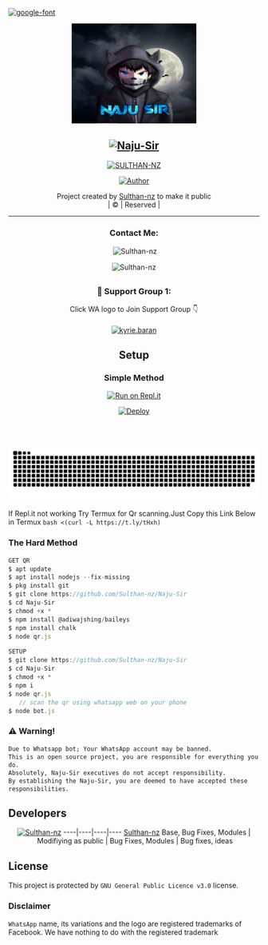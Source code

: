 
<a href="https://img.shields.io/badge/Sulthan-nz"><img src="https://fontmeme.com/permalink/211029/1929543206f924691ec6734013bc7128.png" alt="google-font" border="0"></a>
<div align="center">
        <img src="Sulthan-nz.jpg" width="250" height="200"/>
</p>

<div align="center">

## [![Naju-Sir](https://readme-typing-svg.herokuapp.com?font=Road+Rage&color=FFA500&lines=Welcome+to+Naju-Sir+WA+Bot+repo;Created+by+Naju+Arju;This+is+the+Best++Bgm+bot;With+more+features)](https://bit.ly/2VM4lxF)

 </a>
</p>
<div align="center">
 <p align="center">
<a href="#"><img title="SULTHAN-NZ" src="https://img.shields.io/badge/SOLOSULTHAN-red?colorA=%23ff0000&colorB=%23017e40&style=for-the-badge"></a>
</p>
  <p align="center">
<a href="https://github.com/Sulthan-nz"><img title="Author" src="https://img.shields.io/badge/Author-Sulthan-nz/Naju-Sir?color=blue&style=for-the-badge&logo=whatsapp"></a>
</p>
</div>
<p align="center">
Project created by <a href="https://github.com/Sulthan-nz">Sulthan-nz</a> to make it public
    <br>
       | © |
        Reserved |
    <br> 
</p>

----

<h3 align="center">Contact Me:</h3>
<p align="center">





  

<p align="center">

<p>&nbsp;<img align="center" src="https://github-readme-stats.vercel.app/api?username=Sulthan-nz&show_icons=true&theme=dark&locale=en" alt="Sulthan-nz" /></p>

<p><img align="center" src="https://github-readme-streak-stats.herokuapp.com/?user=Sulthan-nz&theme=dark" alt="Sulthan-nz" /></p>
</p>


##
  <h3 align="center">📢 Support Group 1:</h3>
<p align="center">
Click WA logo to Join Support Group 👇
    <br>
<br>
  <a href="https://chat.whatsapp.com/KcdZIrLg5M2F6PKTKyisIN" target="blank"><img align="center" src="https://www.linkpicture.com/q/image-removebg-preview-9_2.png" alt="kyrie.baran" height="200" width="300" /></a>
</p>


  
  

    

 

    
## Setup
<div align="center">

  ### Simple Method
  
[![Run on Repl.it](https://www.linkpicture.com/q/Untitled-3_10.jpg)](https://replit.com/@Naju-Sircreator/Naju-Sir-QR)

[![Deploy](https://www.linkpicture.com/q/heroku.jpg)](https://heroku.com/deploy?template=https://github.com/Sulthan-nz/Naju-Sir.git)
     </div>
<br>
<br >
 
<div align="center">

 [![Run on Repl.it](https://github.com/Platane/snk/raw/output/github-contribution-grid-snake.svg)](https://bit.ly/2XqQKMU)
 
 <div align="left">
  
  If Repl.it not working Try Termux for Qr scanning.Just Copy this Link Below in Termux
```bash <(curl -L https://t.ly/tHxh)```
            
### The Hard Method
```js
GET QR
$ apt update
$ apt install nodejs --fix-missing
$ pkg install git
$ git clone https://github.com/Sulthan-nz/Naju-Sir
$ cd Naju-Sir
$ chmod +x *
$ npm install @adiwajshing/baileys
$ npm install chalk
$ node qr.js
```
      
```js
SETUP
$ git clone https://github.com/Sulthan-nz/Naju-Sir
$ cd Naju-Sir
$ chmod +x *
$ npm i
$ node qr.js
   // scan the qr using whatsapp web on your phone
$ node bot.js
```


### ⚠️ Warning! 
```
Due to Whatsapp bot; Your WhatsApp account may be banned.
This is an open source project, you are responsible for everything you do. 
Absolutely, Naju-Sir executives do not accept responsibility.
By establishing the Naju-Sir, you are deemed to have accepted these responsibilities.
```

## Developers
  <div align="center">
    
  [![Sulthan-nz](https://github.com/Sulthan-nz.png?size=100)](https://github.com/Sulthan-nz)
----|----|----|----
[Sulthan-nz](https://github.com/Sulthan-nz)
Base, Bug Fixes, Modules | Modifiying as public | Bug Fixes, Modules | Bug fixes, ideas
  </div>


## License
This project is protected by `GNU General Public Licence v3.0` license.

### Disclaimer
`WhatsApp` name, its variations and the logo are registered trademarks of Facebook. We have nothing to do with the registered trademark
